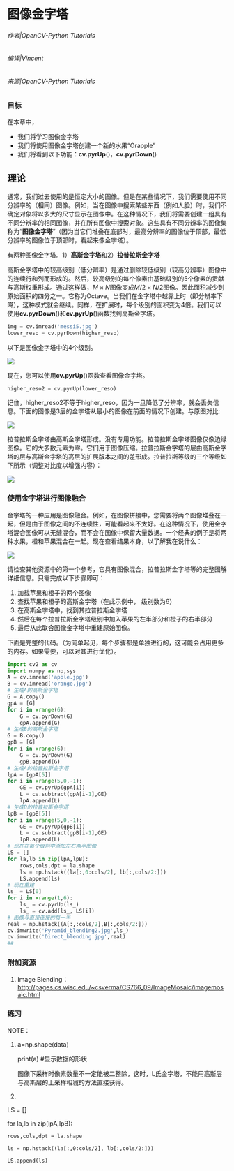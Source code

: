 # 图像金字塔

###### 作者|OpenCV-Python Tutorials
###### 编译|Vincent
###### 来源|OpenCV-Python Tutorials  

### 目标

在本章中，
- 我们将学习图像金字塔
- 我们将使用图像金字塔创建一个新的水果“Orapple”
- 我们将看到以下功能：**cv.pyrUp**()，**cv.pyrDown**()

## 理论

通常，我们过去使用的是恒定大小的图像。但是在某些情况下，我们需要使用不同分辨率的（相同）图像。例如，当在图像中搜索某些东西（例如人脸）时，我们不确定对象将以多大的尺寸显示在图像中。在这种情况下，我们将需要创建一组具有不同分辨率的相同图像，并在所有图像中搜索对象。这些具有不同分辨率的图像集称为“**图像金字塔**”（因为当它们堆叠在底部时，最高分辨率的图像位于顶部，最低分辨率的图像位于顶部时，看起来像金字塔）。

有两种图像金字塔。1）**高斯金字塔**和2）**拉普拉斯金字塔**

高斯金字塔中的较高级别（低分辨率）是通过删除较低级别（较高分辨率）图像中的连续行和列而形成的。然后，较高级别的每个像素由基础级别的5个像素的贡献与高斯权重形成。通过这样做，$M×N$图像变成$M/2 × N/2$图像。因此面积减少到原始面积的四分之一。它称为Octave。当我们在金字塔中越靠上时（即分辨率下降），这种模式就会继续。同样，在扩展时，每个级别的面积变为4倍。我们可以使用**cv.pyrDown**()和**cv.pyrUp**()函数找到高斯金字塔。

```python
img = cv.imread('messi5.jpg') 
lower_reso = cv.pyrDown(higher_reso)
```

以下是图像金字塔中的4个级别。

![](http://qiniu.aihubs.net/messipyr.jpg)

现在，您可以使用**cv.pyrUp**()函数查看图像金字塔。

```python
higher_reso2 = cv.pyrUp(lower_reso) 
```

记住，higher_reso2不等于higher_reso，因为一旦降低了分辨率，就会丢失信息。下面的图像是3层的金字塔从最小的图像在前面的情况下创建。与原图对比:

![](http://qiniu.aihubs.net/messiup.jpg)

拉普拉斯金字塔由高斯金字塔形成。没有专用功能。拉普拉斯金字塔图像仅像边缘图像。它的大多数元素为零。它们用于图像压缩。拉普拉斯金字塔的层由高斯金字塔的层与高斯金字塔的高层的扩展版本之间的差形成。拉普拉斯等级的三个等级如下所示（调整对比度以增强内容）：

![](http://qiniu.aihubs.net/lap.jpg)

### 使用金字塔进行图像融合

金字塔的一种应用是图像融合。例如，在图像拼接中，您需要将两个图像堆叠在一起，但是由于图像之间的不连续性，可能看起来不太好。在这种情况下，使用金字塔混合图像可以无缝混合，而不会在图像中保留大量数据。一个经典的例子是将两种水果，橙和苹果混合在一起。现在查看结果本身，以了解我在说什么：

![](http://qiniu.aihubs.net/orapple.jpg)

请检查其他资源中的第一个参考，它具有图像混合，拉普拉斯金字塔等的完整图解详细信息。只需完成以下步骤即可：

1. 加载苹果和橙子的两个图像
2. 查找苹果和橙子的高斯金字塔（在此示例中， 级别数为6）
3. 在高斯金字塔中，找到其拉普拉斯金字塔
4. 然后在每个拉普拉斯金字塔级别中加入苹果的左半部分和橙子的右半部分
5. 最后从此联合图像金字塔中重建原始图像。

下面是完整的代码。（为简单起见，每个步骤都是单独进行的，这可能会占用更多的内存。如果需要，可以对其进行优化）。

```python
import cv2 as cv
import numpy as np,sys
A = cv.imread('apple.jpg')
B = cv.imread('orange.jpg')
# 生成A的高斯金字塔
G = A.copy()
gpA = [G]
for i in xrange(6):
    G = cv.pyrDown(G)
    gpA.append(G)
# 生成B的高斯金字塔
G = B.copy()
gpB = [G]
for i in xrange(6):
    G = cv.pyrDown(G)
    gpB.append(G)
# 生成A的拉普拉斯金字塔
lpA = [gpA[5]]
for i in xrange(5,0,-1):
    GE = cv.pyrUp(gpA[i])
    L = cv.subtract(gpA[i-1],GE)
    lpA.append(L)
# 生成B的拉普拉斯金字塔
lpB = [gpB[5]]
for i in xrange(5,0,-1):
    GE = cv.pyrUp(gpB[i])
    L = cv.subtract(gpB[i-1],GE)
    lpB.append(L)
# 现在在每个级别中添加左右两半图像 
LS = []
for la,lb in zip(lpA,lpB):
    rows,cols,dpt = la.shape
    ls = np.hstack((la[:,0:cols/2], lb[:,cols/2:]))
    LS.append(ls)
# 现在重建
ls_ = LS[0]
for i in xrange(1,6):
    ls_ = cv.pyrUp(ls_)
    ls_ = cv.add(ls_, LS[i])
# 图像与直接连接的每一半
real = np.hstack((A[:,:cols/2],B[:,cols/2:]))
cv.imwrite('Pyramid_blending2.jpg',ls_)
cv.imwrite('Direct_blending.jpg',real)
## 
```

### 附加资源
1. Image Blending：http://pages.cs.wisc.edu/~csverma/CS766_09/ImageMosaic/imagemosaic.html

### 练习

NOTE：
1. a=np.shape(data)

   print(a)     #显示数据的形状
   
   图像下采样时像素数量不一定能被二整除，这时，L氏金字塔，不能用高斯层与高斯层的上采样相减的方法直接获得。
   
2.
LS = []

for la,lb in zip(lpA,lpB):

    rows,cols,dpt = la.shape
    
    ls = np.hstack((la[:,0:cols/2], lb[:,cols/2:]))
    
    LS.append(ls)
